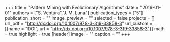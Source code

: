 +++
title = "Pattern Mining with Evolutionary Algorithms"
date = "2016-01-01"
authors = ["S. Ventura","J. M. Luna"]
publication_types = ["5"]
publication_short = ""
image_preview = ""
selected = false
projects = []
url_pdf = "http://dx.doi.org/10.1007/978-3-319-33858-3"
url_custom = [{name = "DOI", url = "http://dx.doi.org/10.1007/978-3-319-33858-3"}]
math = true
highlight = true
[header]
image = ""
caption = ""
+++

